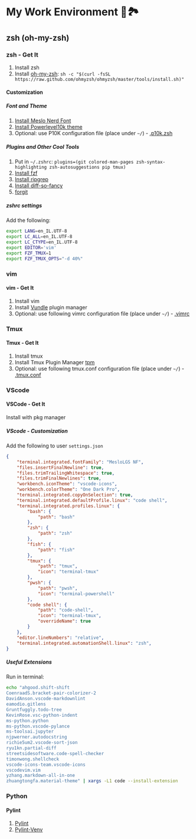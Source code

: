 # My Work Environment 💼🏞️

## zsh (oh-my-zsh)

### zsh - Get It

1. Install zsh
2. Install [oh-my-zsh](https://ohmyz.sh/#install): `sh -c "$(curl -fsSL https://raw.github.com/ohmyzsh/ohmyzsh/master/tools/install.sh)"`

#### Customization

##### Font and Theme

1. [Install Meslo Nerd Font](https://github.com/romkatv/powerlevel10k#meslo-nerd-font-patched-for-powerlevel10k)
2. [Install Powerlevel10k theme](https://github.com/romkatv/powerlevel10k#oh-my-zsh)
3. Optional: use P10K configuration file (place under `~/`) - [.p10k.zsh](.p10k.zsh)

##### Plugins and Other Cool Tools

1. Put in `~/.zshrc`: `plugins=(git colored-man-pages zsh-syntax-highlighting zsh-autosuggestions pip tmux)`
2. [Install fzf](https://github.com/junegunn/fzf)
3. [Install ripgrep](https://github.com/BurntSushi/ripgrep)
4. [Install diff-so-fancy](https://github.com/so-fancy/diff-so-fancy)
5. [forgit](https://github.com/wfxr/forgit)

##### zshrc settings

Add the following:

```bash
export LANG=en_IL.UTF-8
export LC_ALL=en_IL.UTF-8
export LC_CTYPE=en_IL.UTF-8
export EDITOR='vim'
export FZF_TMUX=1
export FZF_TMUX_OPTS="-d 40%"
```

### vim

#### vim - Get It

1. Install vim
2. Install [Vundle](https://github.com/VundleVim/Vundle.vim#quick-start) plugin manager
3. Optional: use following vimrc configuration file (place under `~/`) - [.vimrc](.vimrc)

### Tmux

#### Tmux - Get It

1. Install tmux
2. Install Tmux Plugin Manager [tpm](https://github.com/tmux-plugins/tpm)
3. Optional: use following tmux.conf configuration file (place under `~/`) - [.tmux.conf](.tmux.conf)



### VScode

#### VSCode - Get It

Install with pkg manager

##### VScode - Customization

Add the following to user `settings.json`

```json
{
    "terminal.integrated.fontFamily": "MesloLGS NF",
    "files.insertFinalNewline": true,
    "files.trimTrailingWhitespace": true,
    "files.trimFinalNewlines": true,
    "workbench.iconTheme": "vscode-icons",
    "workbench.colorTheme": "One Dark Pro",
    "terminal.integrated.copyOnSelection": true,
    "terminal.integrated.defaultProfile.linux": "code shell",
    "terminal.integrated.profiles.linux": {
        "bash": {
            "path": "bash"
        },
        "zsh": {
            "path": "zsh"
        },
        "fish": {
            "path": "fish"
        },
        "tmux": {
            "path": "tmux",
            "icon": "terminal-tmux"
        },
        "pwsh": {
            "path": "pwsh",
            "icon": "terminal-powershell"
        },
        "code shell": {
            "path": "code-shell",
            "icon": "terminal-tmux",
            "overrideName": true
        }
    },
    "editor.lineNumbers": "relative",
    "terminal.integrated.automationShell.linux": "zsh",
}
```

##### Useful Extensions

Run in terminal:

```bash
echo "ahgood.shift-shift
CoenraadS.bracket-pair-colorizer-2
DavidAnson.vscode-markdownlint
eamodio.gitlens
Gruntfuggly.todo-tree
KevinRose.vsc-python-indent
ms-python.python
ms-python.vscode-pylance
ms-toolsai.jupyter
njpwerner.autodocstring
richie5um2.vscode-sort-json
ryu1kn.partial-diff
streetsidesoftware.code-spell-checker
timonwong.shellcheck
vscode-icons-team.vscode-icons
vscodevim.vim
yzhang.markdown-all-in-one
zhuangtongfa.material-theme" | xargs -L1 code --install-extension

```



### Python

#### Pylint

1. [Pylint](https://pypi.org/project/pylint/)
2. [Pylint-Venv](https://pypi.org/project/pylint-venv/)
